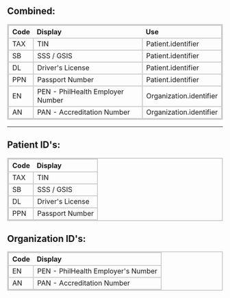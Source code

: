 <html><style>table, thead, td{border:2px solid #ccc; border-collapse:collapse}</style></html>

## Combined:

| **Code** | **Display** | **Use** |
|:---------|:------------|:---------|
| TAX | TIN | Patient.identifier |
| SB | SSS / GSIS | Patient.identifier |
| DL | Driver's License | Patient.identifier |
| PPN | Passport Number | Patient.identifier |
| EN | PEN - PhilHealth Employer Number | Organization.identifier |
| AN | PAN - Accreditation Number | Organization.identifier |

---

## Patient ID's:

| **Code** | **Display** |
|:---------|:------------|
| TAX | TIN |
| SB | SSS / GSIS |
| DL | Driver's License |
| PPN | Passport Number |

## Organization ID's:

| **Code** | **Display** |
|:---------|:------------|
| EN | PEN - PhilHealth Employer's Number |
| AN | PAN - Accreditation Number |
